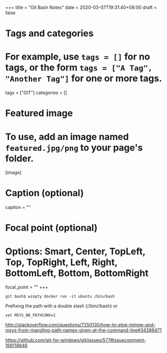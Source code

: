 +++
title = "Git Bash Notes"
date = 2020-03-07T19:31:40+08:00
draft = false

# Tags and categories
# For example, use `tags = []` for no tags, or the form `tags = ["A Tag", "Another Tag"]` for one or more tags.
tags = ["GIT"]
categories = []

# Featured image
# To use, add an image named `featured.jpg/png` to your page's folder. 
[image]
  # Caption (optional)
  caption = ""

  # Focal point (optional)
  # Options: Smart, Center, TopLeft, Top, TopRight, Left, Right, BottomLeft, Bottom, BottomRight
  focal_point = ""
+++


```
git bash$ winpty docker run -it ubuntu /bin/bash

```

Prefixing the path with a double slash (//bin//bash) 
or

```
set MSYS_NO_PATHCONV=1

```


http://stackoverflow.com/questions/7250130/how-to-stop-mingw-and-msys-from-mangling-path-names-given-at-the-command-line#34386471




https://github.com/git-for-windows/git/issues/577#issuecomment-166118846